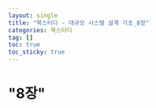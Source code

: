 ```yaml
---
layout: single
title: "북스터디 - 대규모 시스템 설계 기초_8장"
categories: 북스터디
tag: []
toc: true
toc_sticky: true 
---
```


# "8장"
